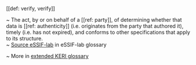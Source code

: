 [[def: verify, verify]]

~ The act, by or on behalf of a [[ref: party]], of determining whether that data is [[ref: authenticity]] (i.e. originates from the party that authored it), timely (i.e. has not expired), and conforms to other specifications that apply to its structure.  
~ [Source eSSIF-lab](https://essif-lab.github.io/framework/docs/essifLab-glossary#verify) in eSSIF-lab glossary

~ More in <a href="https://weboftrust.github.io/WOT-terms/docs/glossary/verify">extended KERI glossary</a>
